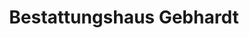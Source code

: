 ---
title: "Bestattungshaus Gebhardt"
url: /keltern/bestattungshaus-gebhardt/
shop: Bestattungen
---